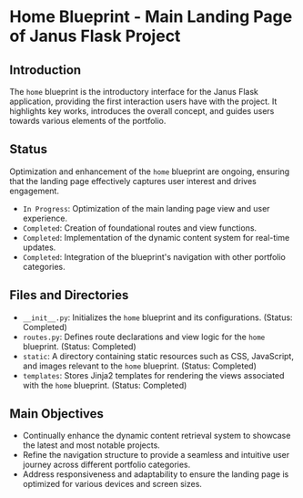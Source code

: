 # Home Blueprint - Main Landing Page of Janus Flask Project

## Introduction
The `home` blueprint is the introductory interface for the Janus Flask application, providing the first interaction users have with the project. It highlights key works, introduces the overall concept, and guides users towards various elements of the portfolio.

## Status
Optimization and enhancement of the `home` blueprint are ongoing, ensuring that the landing page effectively captures user interest and drives engagement.

- `In Progress`: Optimization of the main landing page view and user experience.
- `Completed`: Creation of foundational routes and view functions.
- `Completed`: Implementation of the dynamic content system for real-time updates.
- `Completed`: Integration of the blueprint's navigation with other portfolio categories.

## Files and Directories
- `__init__.py`: Initializes the `home` blueprint and its configurations. (Status: Completed)
- `routes.py`: Defines route declarations and view logic for the `home` blueprint. (Status: Completed)
- `static`: A directory containing static resources such as CSS, JavaScript, and images relevant to the `home` blueprint. (Status: Completed)
- `templates`: Stores Jinja2 templates for rendering the views associated with the `home` blueprint. (Status: Completed)

## Main Objectives
- Continually enhance the dynamic content retrieval system to showcase the latest and most notable projects.
- Refine the navigation structure to provide a seamless and intuitive user journey across different portfolio categories.
- Address responsiveness and adaptability to ensure the landing page is optimized for various devices and screen sizes.